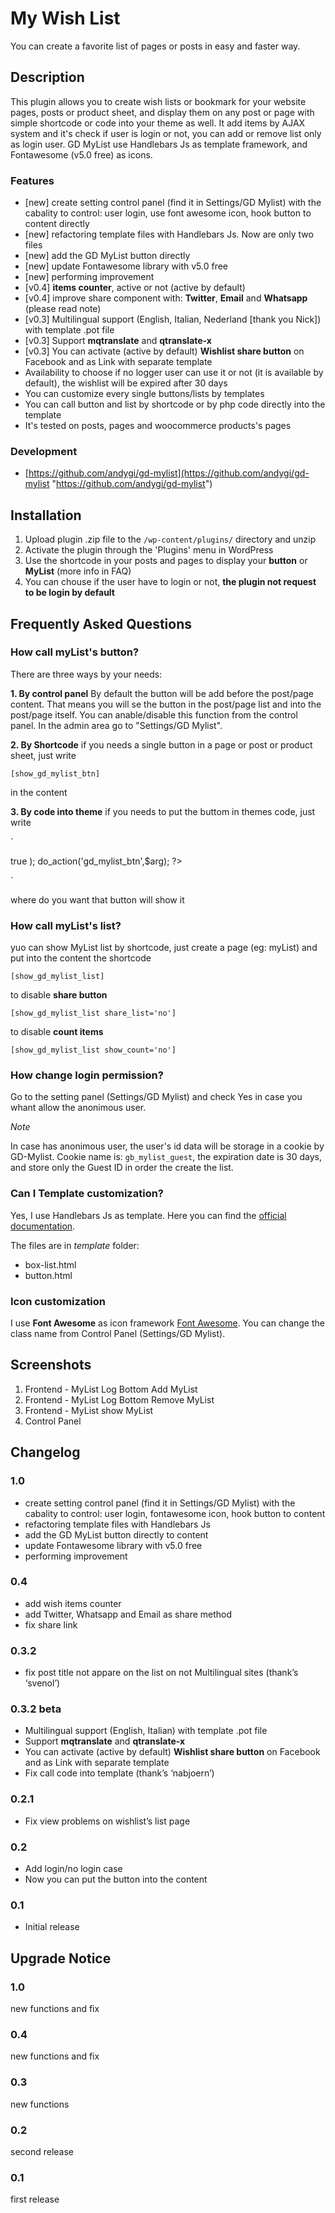 # My Wish List #

You can create a favorite list of pages or posts in easy and faster way.

## Description ##
This plugin allows you to create wish lists or bookmark for your website pages, posts or product sheet, and display them on any post or page with simple shortcode or code into your theme as well.
It add items by AJAX system and it's check if user is login or not, you can add or remove list only as login user.
GD MyList use Handlebars Js as template framework, and Fontawesome (v5.0 free) as icons.

### Features ###

* [new] create setting control panel (find it in Settings/GD Mylist) with the cabality to control: user login, use font awesome icon, hook button to content directly
* [new] refactoring template files with Handlebars Js. Now are only two files
* [new] add the GD MyList button directly
* [new] update Fontawesome library with v5.0 free
* [new] performing improvement
* [v0.4] **items counter**, active or not (active by default)
* [v0.4] improve share component with: **Twitter**, **Email** and **Whatsapp** (please read note)
* [v0.3] Multilingual support (English, Italian, Nederland [thank you Nick]) with template .pot file
* [v0.3] Support **mqtranslate** and **qtranslate-x**
* [v0.3] You can activate (active by default) **Wishlist share button** on Facebook and as Link with separate template
* Availability to choose if no logger user can use it or not (it is available by default), the wishlist will be expired after 30 days
* You can customize every single buttons/lists by templates
* You can call button and list by shortcode or by php code directly into the template
* It's tested on posts, pages and woocommerce products's pages


### Development ###
* [https://github.com/andygi/gd-mylist](https://github.com/andygi/gd-mylist "https://github.com/andygi/gd-mylist")

## Installation ##

1. Upload plugin .zip file to the `/wp-content/plugins/` directory and unzip
2. Activate the plugin through the 'Plugins' menu in WordPress
3. Use the shortcode in your posts and pages to display your **button** or **MyList** (more info in FAQ)
4. You can chouse if the user have to login or not, **the plugin not request to be login by default**

## Frequently Asked Questions ##

### How call myList's button? ###

There are three ways by your needs:

**1. By control panel**
By default the button will be add before the post/page content.
That means you will se the button in the post/page list and into the post/page itself.
You can anable/disable this function from the control panel. 
In the admin area go to "Settings/GD Mylist".

**2. By Shortcode**
if you needs a single button in a page or post or product sheet, just write

`[show_gd_mylist_btn]`

in the content

**3. By code into theme**
if you needs to put the buttom in themes code, just write

`
<?php
$arg = array (
	'echo' => true
);
do_action('gd_mylist_btn',$arg);
?>
`

where do you want that button will show it

### How call myList's list? ###

yuo can show MyList list by shortcode, just create a page (eg: myList) and put into the content the shortcode

`[show_gd_mylist_list]`

to disable **share button**

`
[show_gd_mylist_list share_list='no']
`

to disable **count items**

`
[show_gd_mylist_list show_count='no']
`

### How change login permission? ###

Go to the setting panel (Settings/GD Mylist) and check Yes in case you whant allow the anonimous user.


*Note*

In case has anonimous user, the user's id data will be storage in a cookie by GD-Mylist.
Cookie name is: `gb_mylist_guest`, the expiration date is 30 days, and store only the Guest ID in order the create the list.

### Can I Template customization? ###

Yes, I use Handlebars Js as template.
Here you can find the [official documentation](https://handlebarsjs.com/).

The files are in *template* folder:
- box-list.html
- button.html

### Icon customization ###

I use **Font Awesome** as icon framework [Font Awesome](https://fontawesome.com/icons).
You can change the class name from Control Panel (Settings/GD Mylist).

## Screenshots ##

1. Frontend - MyList Log Bottom Add MyList
2. Frontend - MyList Log Bottom Remove MyList
3. Frontend - MyList show MyList
3. Control Panel

## Changelog ##

### 1.0 ###
* create setting control panel (find it in Settings/GD Mylist) with the cabality to control: user login, fontawesome icon, hook button to content
* refactoring template files with Handlebars Js
* add the GD MyList button directly to content
* update Fontawesome library with v5.0 free
* performing improvement

### 0.4 ###
* add wish items counter
* add Twitter, Whatsapp and Email as share method
* fix share link

### 0.3.2 ###
* fix post title not appare on the list on not Multilingual sites (thank’s ‘svenol’)

### 0.3.2 beta ###
* Multilingual support (English, Italian) with template .pot file
* Support **mqtranslate** and **qtranslate-x**
* You can activate (active by default) **Wishlist share button** on Facebook and as Link with separate template
* Fix call code into template (thank’s ‘nabjoern’)

### 0.2.1 ###
* Fix view problems on wishlist’s list page

### 0.2 ###
* Add login/no login case
* Now you can put the button into the content

### 0.1 ###
* Initial release

## Upgrade Notice ##

### 1.0 ### 
new functions and fix

### 0.4 ###
new functions and fix

### 0.3 ###
new functions

### 0.2 ###
second release

### 0.1 ###
first release
